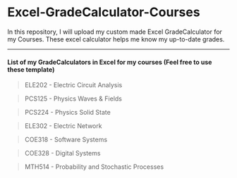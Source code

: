 # Excel-GradeCalculator-Courses
In this repository, I will upload my custom made Excel GradeCalculator for my Courses. These excel calculator helps me know my up-to-date grades.

-----------------------------------------

#### List of my GradeCalculators in Excel for my courses (Feel free to use these template)
> ELE202 - Electric Circuit Analysis

> PCS125 - Physics Waves & Fields

> PCS224 - Physics Solid State

> ELE302 - Electric Network

> COE318 - Software Systems

> COE328 - Digital Systems

> MTH514 - Probability and Stochastic Processes

